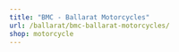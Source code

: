 ```yaml
---
title: "BMC - Ballarat Motorcycles"
url: /ballarat/bmc-ballarat-motorcycles/
shop: motorcycle
---
```

